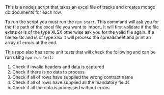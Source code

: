 This is a nodejs script that takes an excel file of tracks and creates mongo db documents for each row.

To run the script you must run the `npm start`. This command will ask you for the file path of the excel file you want to import. It will first validate if the file exists or is of the type XLSX otherwise ask you for the valid file again. If a file exists and is of type xlsx it will process the spreadsheet and print an array of errors at the end.

This repo also has some unit tests that will check the following and can be run using `npm run test`:

1. Check if invalid headers and data is captured
2. Check if there is no data to process
3. Check if all of rows have supplied the wrong contract name
4. Check if all of rows have supplied all the mandatory fields
5. Check if all the data is processed without errors
